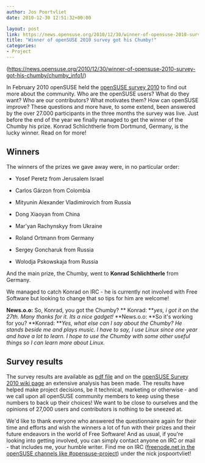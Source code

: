```yaml
---
author: Jos Poortvliet
date: 2010-12-30 12:51:32+00:00

layout: post
link: https://news.opensuse.org/2010/12/30/winner-of-opensuse-2010-survey-got-his-chumby/
title: "Winner of openSUSE 2010 survey got his Chumby!"
categories:
- Project
---
```

(https://news.opensuse.org/2010/12/30/winner-of-opensuse-2010-survey-got-his-chumby/chumby_info1/)

In February 2010 openSUSE held the [openSUSE survey 2010](https://news.opensuse.org/2010/02/07/opensuse-survey-2010-participate-now/) to find out more about the community. Who are the openSUSE users? What do they want? Who are our contributors? What motivates them? How can openSUSE improve? These questions and more have, to some extend, been answered by the over 27.000 participants in the three months the survey was live. Just before the end of the year we finally managed to get the winner of the Chumby his prize. Konrad Schlichtherle from Dortmund, Germany, is the lucky winner. Read on for more!<!-- more -->


## Winners


The winners of the prizes we gave away were, in no particular order:



	
  * Yosef Peretz from Jerusalem Israel

	
  * Carlos Gárzon from Colombia

	
  * Mityunin Alexander Vladimirovich from Russia

	
  * Dong Xiaoyan from China

	
  * Mar'yan Rachynskyy from Ukraine

	
  * Roland Ortmann from Germany

	
  * Sergey Goncharuk from Russia

	
  * Wolodja Pskowskaja from Russia


And the main prize, the Chumby, went to **Konrad Schlichtherle** from Germany.

We managed to catch Konrad on IRC - he is currently not involved with Free Software but looking to change that so tips for him are welcome!

**News.o.o:** So, Konrad, you got the Chumby?
** Konrad: **_yes, i got it on the 27th. Many thanks for it. Its a nice gadget!_
**News.o.o: **So it's working for you?
**Konrad: **_Yes, what else can I say about the Chumby? He stands beside me and plays music. I have to say, I use Linux since one year and have a lot to learn. I hope to use the Chumby with some other useful things so I can learn more about Linux._



## Survey results



The survey results are available as [pdf file](http://en.opensuse.org/images/3/3a/SurveySummary_03012010.pdf) and on the [openSUSE Survey 2010 wiki page](http://en.opensuse.org/openSUSE:Survey_2010) an extensive analysis has been made. The results have helped make project decisions, be it technical, marketing or otherwise - and we call upon all openSUSE community members to keep using these numbers to back up their choices! We want to be close to ourselves and the opinions of 27,000 users and contributors is nothing to be sneezed at.

We'd like to thank everyone who answered the questionnaire again for their time and efforts and wish the winners a lot of fun with their prizes and their future endeavors in the world of Free Software! And as usual, if you're looking into getting involved, you can simply contact anyone on IRC or mail - that includes me, your humble writer. Find me on IRC ([freenode.net in the openSUSE channels like #opensuse-project](http://webchat.freenode.net/)) under the nick jospoortvliet!		
